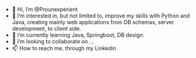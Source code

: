 - 👋 Hi, I’m @Prounexperient
- 👀 I’m interested in, but not limited to, improve my skills with Python and Java, creating mainly web applications from DB schemas, server development, to client side.
- 🌱 I’m currently learning Java, Springboot, DB design.
- 💞️ I’m looking to collaborate on ...
- 📫 How to reach me, through my Linkedin <profile-link>

<!---
Prounexperient/Prounexperient is a ✨ special ✨ repository because its `README.md` (this file) appears on your GitHub profile.
You can click the Preview link to take a look at your changes.
--->
